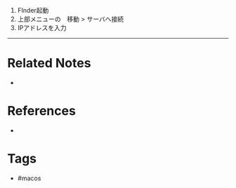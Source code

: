 1.  FInder起動
2.  上部メニューの　移動 > サーバへ接続
3.  IPアドレスを入力

---
# Related Notes
- 

# References
- 

# Tags
- #macos 